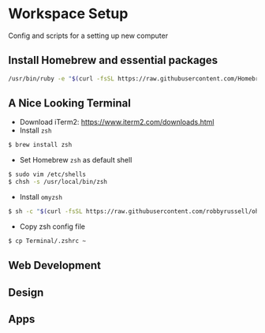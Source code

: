 # Workspace Setup
Config and scripts for a setting up new computer

## Install Homebrew and essential packages
```bash
/usr/bin/ruby -e "$(curl -fsSL https://raw.githubusercontent.com/Homebrew/install/master/install)"
```

## A Nice Looking Terminal
- Download iTerm2: https://www.iterm2.com/downloads.html
- Install `zsh`
```bash
$ brew install zsh
```
- Set Homebrew `zsh` as default shell
```bash
$ sudo vim /etc/shells
$ chsh -s /usr/local/bin/zsh
```
- Install `omyzsh`
```bash
$ sh -c "$(curl -fsSL https://raw.githubusercontent.com/robbyrussell/oh-my-zsh/master/tools/install.sh)"
```
- Copy zsh config file
```bash
$ cp Terminal/.zshrc ~
```

## Web Development

## Design

## Apps
